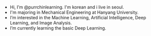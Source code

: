 - Hi, I’m @purrchinlearning. I'm korean and i live in seoul. 
- I'm majoring in Mechanical Engineering at Hanyang University.
- I’m interested in the Machine Learning, Artificial Intelligence, Deep Learning, and Image Analysis.
- I’m currently learning the basic Deep Learning.
